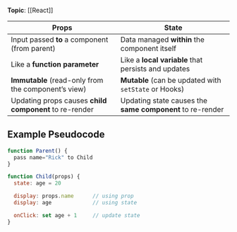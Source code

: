 **Topic**: [[React]]

| Props                                                  | State                                                     |
| ------------------------------------------------------ | --------------------------------------------------------- |
| Input passed **to** a component (from parent)          | Data managed **within** the component itself              |
| Like a **function parameter**                          | Like a **local variable** that persists and updates       |
| **Immutable** (read-only from the component’s view)    | **Mutable** (can be updated with `setState` or Hooks)     |
| Updating props causes **child component** to re-render | Updating state causes the **same component** to re-render |
## Example Pseudocode 

```jsx
function Parent() {
  pass name="Rick" to Child
}

function Child(props) {
  state: age = 20

  display: props.name      // using prop
  display: age             // using state

  onClick: set age + 1     // update state
}
```